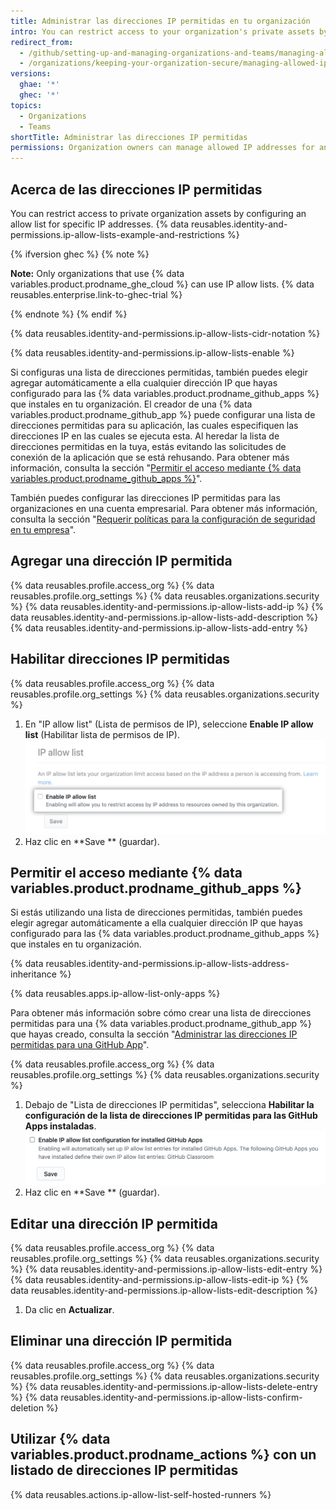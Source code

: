 ```yaml
---
title: Administrar las direcciones IP permitidas en tu organización
intro: You can restrict access to your organization's private assets by configuring a list of IP addresses that are allowed to connect.
redirect_from:
  - /github/setting-up-and-managing-organizations-and-teams/managing-allowed-ip-addresses-for-your-organization
  - /organizations/keeping-your-organization-secure/managing-allowed-ip-addresses-for-your-organization
versions:
  ghae: '*'
  ghec: '*'
topics:
  - Organizations
  - Teams
shortTitle: Administrar las direcciones IP permitidas
permissions: Organization owners can manage allowed IP addresses for an organization.
---
```


## Acerca de las direcciones IP permitidas

You can restrict access to private organization assets by configuring an allow list for specific IP addresses. {% data reusables.identity-and-permissions.ip-allow-lists-example-and-restrictions %}

{% ifversion ghec %}
{% note %}

**Note:** Only organizations that use {% data variables.product.prodname_ghe_cloud %} can use IP allow lists. {% data reusables.enterprise.link-to-ghec-trial %}

{% endnote %}
{% endif %}

{% data reusables.identity-and-permissions.ip-allow-lists-cidr-notation %}

{% data reusables.identity-and-permissions.ip-allow-lists-enable %}

Si configuras una lista de direcciones permitidas, también puedes elegir agregar automáticamente a ella cualquier dirección IP que hayas configurado para las {% data variables.product.prodname_github_apps %} que instales en tu organización. El creador de una {% data variables.product.prodname_github_app %} puede configurar una lista de direcciones permitidas para su aplicación, las cuales especifiquen las direcciones IP en las cuales se ejecuta esta. Al heredar la lista de direcciones permitidas en la tuya, estás evitando las solicitudes de conexión de la aplicación que se está rehusando. Para obtener más información, consulta la sección "[Permitir el acceso mediante {% data variables.product.prodname_github_apps %}](#allowing-access-by-github-apps)".

También puedes configurar las direcciones IP permitidas para las organizaciones en una cuenta empresarial. Para obtener más información, consulta la sección "[Requerir políticas para la configuración de seguridad en tu empresa](/admin/policies/enforcing-policies-for-your-enterprise/enforcing-policies-for-security-settings-in-your-enterprise#managing-allowed-ip-addresses-for-organizations-in-your-enterprise)".

## Agregar una dirección IP permitida

{% data reusables.profile.access_org %}
{% data reusables.profile.org_settings %}
{% data reusables.organizations.security %}
{% data reusables.identity-and-permissions.ip-allow-lists-add-ip %}
{% data reusables.identity-and-permissions.ip-allow-lists-add-description %}
{% data reusables.identity-and-permissions.ip-allow-lists-add-entry %}

## Habilitar direcciones IP permitidas

{% data reusables.profile.access_org %}
{% data reusables.profile.org_settings %}
{% data reusables.organizations.security %}
1. En "IP allow list" (Lista de permisos de IP), seleccione **Enable IP allow list** (Habilitar lista de permisos de IP). ![Realizar una marca de verificación para permitir direcciones IP](/assets/images/help/security/enable-ip-allowlist-organization-checkbox.png)
1. Haz clic en **Save ** (guardar).

## Permitir el acceso mediante {% data variables.product.prodname_github_apps %}

Si estás utilizando una lista de direcciones permitidas, también puedes elegir agregar automáticamente a ella cualquier dirección IP que hayas configurado para las {% data variables.product.prodname_github_apps %} que instales en tu organización.

{% data reusables.identity-and-permissions.ip-allow-lists-address-inheritance %}

{% data reusables.apps.ip-allow-list-only-apps %}

Para obtener más información sobre cómo crear una lista de direcciones permitidas para una {% data variables.product.prodname_github_app %} que hayas creado, consulta la sección "[Administrar las direcciones IP permitidas para una GitHub App](/developers/apps/building-github-apps/managing-allowed-ip-addresses-for-a-github-app)".

{% data reusables.profile.access_org %}
{% data reusables.profile.org_settings %}
{% data reusables.organizations.security %}
1. Debajo de "Lista de direcciones IP permitidas", selecciona **Habilitar la configuración de la lista de direcciones IP permitidas para las GitHub Apps instaladas**. ![Casilla de verificación para permitir las direcciones IP de las GitHub Apps](/assets/images/help/security/enable-ip-allowlist-githubapps-checkbox.png)
1. Haz clic en **Save ** (guardar).

## Editar una dirección IP permitida

{% data reusables.profile.access_org %}
{% data reusables.profile.org_settings %}
{% data reusables.organizations.security %}
{% data reusables.identity-and-permissions.ip-allow-lists-edit-entry %}
{% data reusables.identity-and-permissions.ip-allow-lists-edit-ip %}
{% data reusables.identity-and-permissions.ip-allow-lists-edit-description %}
1. Da clic en **Actualizar**.

## Eliminar una dirección IP permitida

{% data reusables.profile.access_org %}
{% data reusables.profile.org_settings %}
{% data reusables.organizations.security %}
{% data reusables.identity-and-permissions.ip-allow-lists-delete-entry %}
{% data reusables.identity-and-permissions.ip-allow-lists-confirm-deletion %}

## Utilizar {% data variables.product.prodname_actions %} con un listado de direcciones IP permitidas

{% data reusables.actions.ip-allow-list-self-hosted-runners %}
